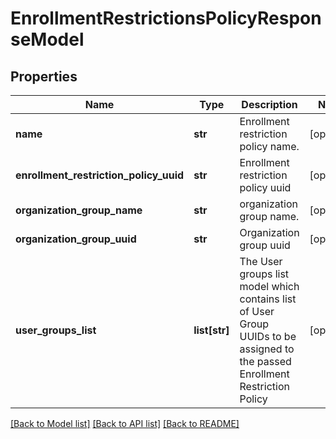 # EnrollmentRestrictionsPolicyResponseModel

## Properties
Name | Type | Description | Notes
------------ | ------------- | ------------- | -------------
**name** | **str** | Enrollment restriction policy name. | [optional] 
**enrollment_restriction_policy_uuid** | **str** | Enrollment restriction policy uuid | [optional] 
**organization_group_name** | **str** | organization group name. | [optional] 
**organization_group_uuid** | **str** | Organization group uuid | [optional] 
**user_groups_list** | **list[str]** | The User groups list model which contains list of User Group UUIDs to be assigned to the passed Enrollment Restriction Policy | [optional] 

[[Back to Model list]](../README.md#documentation-for-models) [[Back to API list]](../README.md#documentation-for-api-endpoints) [[Back to README]](../README.md)


